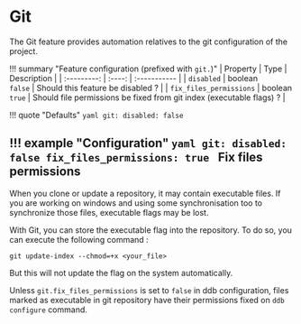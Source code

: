 Git
===

The Git feature provides automation relatives to the git configuration of the project.


!!! summary "Feature configuration (prefixed with `git.`)"
    | Property | Type | Description |
    | :---------: | :----: | :----------- |
    | `disabled` | boolean<br>`false` | Should this feature be disabled ? |
    | `fix_files_permissions` | boolean<br>`true` | Should file permissions be fixed from git index (executable flags) ? |
 
!!! quote "Defaults"
    ```yaml
    git:
      disabled: false
    ```

!!! example "Configuration"
    ```yaml
    git:
      disabled: false
      fix_files_permissions: true
    ``` 
Fix files permissions
---

When you clone or update a repository, it may contain executable files. If you are working on windows and using some 
synchronisation too to synchronize those files, executable flags may be lost.

With Git, you can store the executable flag into the repository. To do so, you can execute the following command : 

```
git update-index --chmod=+x <your_file>
```

But this will not update the flag on the system automatically.

Unless `git.fix_files_permissions` is set to `false` in ddb configuration, files marked as executable in git repository
have their permissions fixed on `ddb configure` command. 